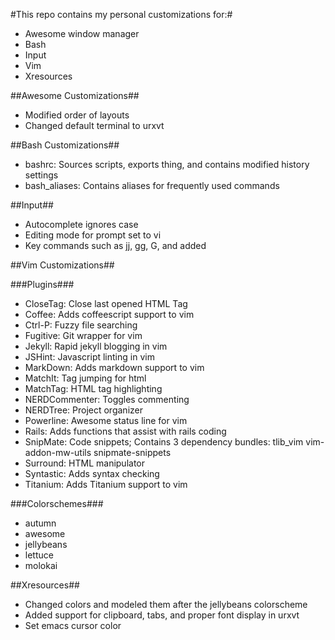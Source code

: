 #This repo contains my personal customizations for:#
* Awesome window manager
* Bash
* Input
* Vim
* Xresources 


##Awesome Customizations##
* Modified order of layouts
* Changed default terminal to urxvt


##Bash Customizations##
* bashrc: Sources scripts, exports thing, and contains modified history settings
* bash\_aliases: Contains aliases for frequently used commands


##Input##
* Autocomplete ignores case
* Editing mode for prompt set to vi
* Key commands such as jj, gg, G, and <c-p> added


##Vim Customizations##

###Plugins###
* CloseTag: Close last opened HTML Tag
* Coffee: Adds coffeescript support to vim
* Ctrl-P: Fuzzy file searching
* Fugitive: Git wrapper for vim
* Jekyll: Rapid jekyll blogging in vim
* JSHint: Javascript linting in vim
* MarkDown: Adds markdown support to vim
* MatchIt: Tag jumping for html
* MatchTag: HTML tag highlighting
* NERDCommenter: Toggles commenting
* NERDTree: Project organizer
* Powerline: Awesome status line for vim
* Rails: Adds functions that assist with rails coding
* SnipMate: Code snippets; Contains 3 dependency bundles:
    tlib\_vim
    vim-addon-mw-utils
    snipmate-snippets
* Surround: HTML manipulator
* Syntastic: Adds syntax checking
* Titanium: Adds Titanium support to vim

###Colorschemes###
* autumn
* awesome
* jellybeans
* lettuce
* molokai


##Xresources##
* Changed colors and modeled them after the jellybeans colorscheme
* Added support for clipboard, tabs, and proper font display in urxvt
* Set emacs cursor color

